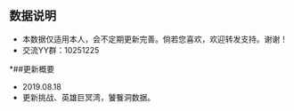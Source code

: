 ## 数据说明

 * 本数据仅适用本人，会不定期更新完善。倘若您喜欢，欢迎转发支持。谢谢！
 * 交流YY群：10251225
 
 *##更新概要
 * 2019.08.18
 * 更新挑战、英雄巨冥湾，饕餮洞数据。